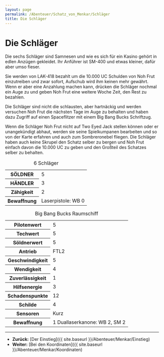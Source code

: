```yaml
---
layout: page
permalink: /Abenteuer/Schatz_von_Menkar/Schläger
title: Die Schläger
---
```


# Die Schläger

Die sechs Schläger sind Samnesen und wie es sich für ein Kasino gehört in edlen Anzügen gekleidet. Ihr Anführer ist SM-400 und etwas kleiner, dafür aber umso fieser.

Sie werden von LAK-418 bezahlt um die 10.000 UC Schulden von Noh Frut einzutreiben und zwar sofort, Aufschub wird ihm keinen mehr gewährt. Wenn er aber eine Anzahlung machen kann, drücken die Schläger nochmal ein Auge zu und geben Noh Frut eine weitere Woche Zeit, den Rest zu bezahlen.

Die Schläger sind nicht die schlausten, aber hartnäckig und werden versuchen Noh Frut die nächsten Tage im Auge zu behalten und haben dazu Zugriff auf einen Spaceflitzer mit einem Big Bang Bucks Schriftzug.

Wenn die Schläger Noh Frut nicht auf Two Eyed Jack stellen können oder er unangekündigt abhaut, werden sie seine Spielkumpanen bearbeiten und so von der Karte erfahren und auch zum Sombreronebel fliegen. Die Schläger haben auch keine Skrupel den Schatz selber zu bergen und Noh Frut einfach davon die 10.000 UC zu geben und den Großteil des Schatzes selber zu behalten.

<table>
<caption>6 Schläger</caption>
<tbody>
<tr><th>SÖLDNER</th><td>5</td></tr>
<tr><th>HÄNDLER</th><td>3</td></tr>
<tr><th>Zähigkeit</th><td>2</td></tr>
<tr><th>Bewaffnung</th><td>Laserpistole: WB 0</td></tr>
</tbody>
</table>

<table>
<caption>Big Bang Bucks Raumschiff</caption>
<tbody>
<tr><th>Pilotenwert</th><td>5</td></tr>
<tr><th>Techwert</th><td>5</td></tr>
<tr><th>Söldnerwert</th><td>5</td></tr>
<tr><th>Antrieb</th><td>FTL2</td></tr>
<tr><th>Geschwindigkeit</th><td>5</td></tr>
<tr><th>Wendigkeit</th><td>4</td></tr>
<tr><th>Zuverlässigkeit</th><td>1</td></tr>
<tr><th>Hilfsenergie</th><td>3</td></tr>
<tr><th>Schadenspunkte</th><td>12</td></tr>
<tr><th>Schilde</th><td>4</td></tr>
<tr><th>Sensoren</th><td>Kurz</td></tr>
<tr><th>Bewaffnung</th><td>1 Duallaserkanone: WB 2, SM 2</td></tr>
</tbody>
</table>

***

- **Zurück:** [Der Einstieg]({{ site.baseurl }}/Abenteuer/Menkar/Einstieg)
- **Weiter:** [Bei den Koordinaten]({{ site.baseurl }}/Abenteuer/Menkar/Koordinaten)
